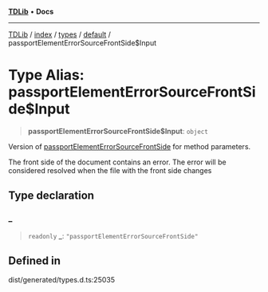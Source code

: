 [**TDLib**](../../../../../../README.md) • **Docs**

***

[TDLib](../../../../../../modules.md) / [index](../../../../../README.md) / [types](../../../README.md) / [default](../README.md) / passportElementErrorSourceFrontSide$Input

# Type Alias: passportElementErrorSourceFrontSide$Input

> **passportElementErrorSourceFrontSide$Input**: `object`

Version of [passportElementErrorSourceFrontSide](passportElementErrorSourceFrontSide.md) for method parameters.

The front side of the document contains an error. The error will be considered resolved when the file with the front side changes

## Type declaration

### \_

> `readonly` **\_**: `"passportElementErrorSourceFrontSide"`

## Defined in

dist/generated/types.d.ts:25035

